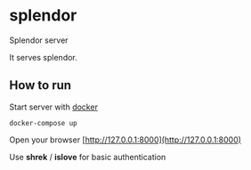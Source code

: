 # splendor
Splendor server

It serves splendor.

## How to run

Start server with [docker](https://www.docker.com/)
```
docker-compose up
```

Open your browser [http://127.0.0.1:8000](http://127.0.0.1:8000)

Use **shrek** / **islove** for basic authentication